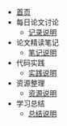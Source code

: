 * [首页](README.md)
* 每日论文讨论
  * [记录说明](daily/README.md)
* 论文精读笔记
  * [笔记说明](papers/README.md)
* 代码实践
  * [实践说明](practice/README.md)
* 资源整理
  * [资源说明](resources/README.md)
* 学习总结
  * [总结说明](summary/README.md) 